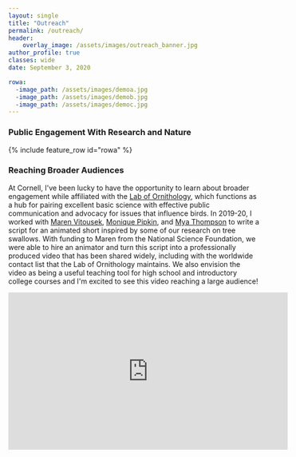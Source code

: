 ```yaml
---
layout: single
title: "Outreach"
permalink: /outreach/
header:
    overlay_image: /assets/images/outreach_banner.jpg
author_profile: true
classes: wide
date: September 3, 2020

rowa:
  -image_path: /assets/images/demoa.jpg
  -image_path: /assets/images/demob.jpg
  -image_path: /assets/images/democ.jpg
---
```

### Public Engagement With Research and Nature


{% include feature_row id="rowa" %}


### Reaching Broader Audiences 

At Cornell, I've been lucky to have the opportunity to learn about broader engagement while affiliated with the [Lab of Ornithology](https://www.birds.cornell.edu/home/), which functions as a hub for pairing excellent basic science with effective public communication and advocacy for issues that influence birds. In 2019-20, I worked with [Maren Vitousek](https://vitousek.weebly.com/), [Monique Pipkin](https://vitousek.weebly.com/people.html), and [Mya Thompson](https://www.birds.cornell.edu/home/staff/mya-thompson/) to write a script for an animated short inspired by some of our research on tree swallows. With funding to Maren from the National Science Foundation, we were able to hire an animator and turn this script into a professionally produced video that has been shared widely, including with the worldwide contact list that the Lab of Ornithology maintains. We also envision the video as being a useful teaching tool for high school and introductory college courses and I'm excited to see this video reaching a large audience!

<iframe width="560" height="315" src="https://www.youtube.com/embed/wjhXOGMG8Pg" frameborder="0" allow="accelerometer; autoplay; encrypted-media; gyroscope; picture-in-picture" allowfullscreen></iframe>



